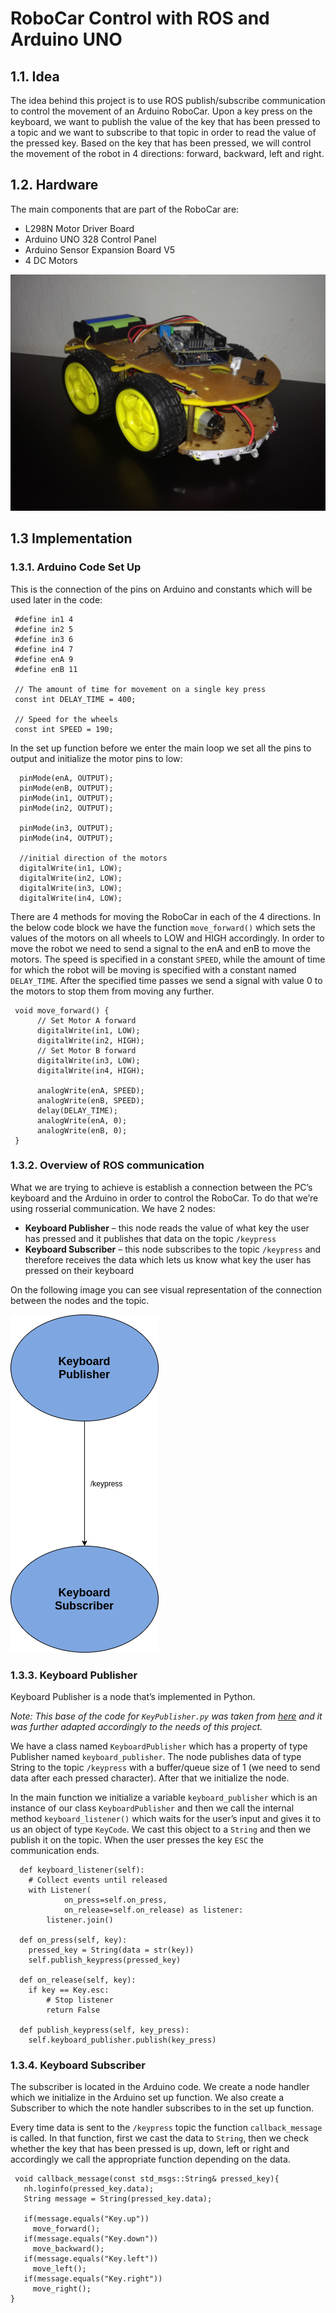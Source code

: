 # RoboCar Control with ROS and Arduino UNO

## 1.1. Idea

The idea behind this project is to use ROS publish/subscribe communication to control the movement of an Arduino RoboCar. Upon a key press on the keyboard, we want to publish the value of the key that has been pressed to a topic and we want to subscribe to that topic in order to read the value of the pressed key. Based on the key that has been pressed, we will control the movement of the robot in 4 directions: forward, backward, left and right.


## 1.2. Hardware
The main components that are part of the RoboCar are:
- L298N Motor Driver Board
- Arduino UNO 328 Control Panel
- Arduino Sensor Expansion Board V5
- 4 DC Motors

<img src="Images/RoboCar.jpg" alt="RoboCar" width="600"/>

## 1.3 Implementation

### 1.3.1. Arduino Code Set Up

This is the connection of the pins on Arduino and constants which will be used later in the code:

     #define in1 4
     #define in2 5
     #define in3 6
     #define in4 7 
     #define enA 9 
     #define enB 11 
     
     // The amount of time for movement on a single key press
     const int DELAY_TIME = 400;
    
     // Speed for the wheels
     const int SPEED = 190;
     
In the set up function before we enter the main loop we set all the pins to output and initialize the motor pins to low:
      
      pinMode(enA, OUTPUT);
      pinMode(enB, OUTPUT);
      pinMode(in1, OUTPUT);
      pinMode(in2, OUTPUT);
      
      pinMode(in3, OUTPUT);
      pinMode(in4, OUTPUT);
    
      //initial direction of the motors
      digitalWrite(in1, LOW);
      digitalWrite(in2, LOW);
      digitalWrite(in3, LOW);
      digitalWrite(in4, LOW);
      
There are 4 methods for moving the RoboCar in each of the 4 directions. In the below code block we have the function `move_forward()` which sets the values of the
motors on all wheels to LOW and HIGH accordingly. In order to move the robot we need to send a signal to the enA and enB to move the motors. 
The speed is specified in a constant `SPEED`, while the amount of time for which the robot will be moving is specified with a constant named `DELAY_TIME`. 
After the specified time passes we send a signal with value 0 to the motors to stop them from moving any further.

     void move_forward() {
          // Set Motor A forward
          digitalWrite(in1, LOW);
          digitalWrite(in2, HIGH);
          // Set Motor B forward
          digitalWrite(in3, LOW);
          digitalWrite(in4, HIGH);
    
          analogWrite(enA, SPEED);
          analogWrite(enB, SPEED);
          delay(DELAY_TIME);
          analogWrite(enA, 0);
          analogWrite(enB, 0);
     }

### 1.3.2. Overview of ROS communication
What we are trying to achieve is establish a connection between the PC’s keyboard and the Arduino in order to control the RoboCar. To do that we’re using rosserial communication. We have 2 nodes:

- **Keyboard Publisher** – this node reads the value of what key the user has pressed and it publishes that data on the topic `/keypress`
- **Keyboard Subscriber** – this node subscribes to the topic `/keypress` and therefore receives the data which lets us know what key the user has pressed on their keyboard

On the following image you can see visual representation of the connection between the nodes and the topic.


<img src="Images/ROS_Publisher_Subscriber.png" alt="ROS Publisher and subscriber topology"/>

### 1.3.3. Keyboard Publisher

Keyboard Publisher is a node that’s implemented in Python.

_Note: This base of the code for `KeyPublisher.py` was taken from <a href="https://answers.ros.org/question/315716/python-node-for-publishing-keyboard-events/">here</a> and it was further adapted accordingly to the needs of this project._ 

We have a class named `KeyboardPublisher` which has a property of type Publisher named `keyboard_publisher`. The node publishes data of type String to the topic `/keypress` with a buffer/queue size of 1 (we need to send data after each pressed character). After that we initialize the node.

In the main function we initialize a variable `keyboard_publisher` which is an instance of our class `KeyboardPublisher` and then we call the internal method `keyboard_listener()` which waits for the user’s input and gives it to us an object of type `KeyCode`. We cast this object to a `String` and then we  publish it on the topic. When the user presses the key `ESC` the communication ends.

      def keyboard_listener(self):
        # Collect events until released
        with Listener(
                on_press=self.on_press,
                on_release=self.on_release) as listener:
            listener.join()

      def on_press(self, key):
        pressed_key = String(data = str(key))
        self.publish_keypress(pressed_key)

      def on_release(self, key):
        if key == Key.esc:
            # Stop listener
            return False
              
      def publish_keypress(self, key_press):
        self.keyboard_publisher.publish(key_press)

### 1.3.4. Keyboard Subscriber

The subscriber is located in the Arduino code. We create a node handler which we initialize in the Arduino set up function. We also create a Subscriber to which the note handler subscribes to in the set up function.

Every time data is sent to the `/keypress` topic the function `callback_message` is called. In that function, first we cast the data to `String`, then we check whether the key that has been pressed is up, down, left or right and accordingly we call the appropriate function depending on the data.

     void callback_message(const std_msgs::String& pressed_key){
       nh.loginfo(pressed_key.data);
       String message = String(pressed_key.data);

       if(message.equals("Key.up")) 
         move_forward();
       if(message.equals("Key.down"))
         move_backward();
       if(message.equals("Key.left")) 
         move_left();
       if(message.equals("Key.right")) 
         move_right();
    }
